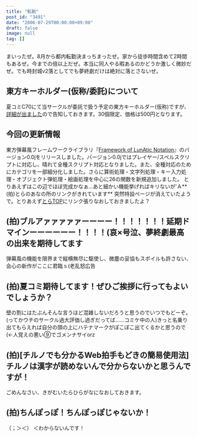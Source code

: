 ```yaml
---
title: "転勤"
post_id: "3491"
date: "2006-07-29T00:00:00+09:00"
draft: false
image: null
tag: []
---
```



まいったぜ。8月から都内転勤決まっちまったぜ。家から徒歩時間含めて2時間もあるぜ。今までの倍以上だぜ。本当に同人やる暇あるのかどうか激しく微妙だぜ。でも時封城v2落としてでも夢終劇だけは絶対に落とさないぜ。
## 東方キーホルダー(仮称/委託)について
夏コミC70にて当サークルが委託で扱う予定の東方キーホルダー(仮称)ですが、[詳細が出ました](http://hal900.gotdns.com/HAL900page/goods/goods.html)ので告知しておきます。30個限定、価格は500円となります。
## 今回の更新情報
東方弾幕風フレームワークライブラリ『[Framework of LunAtic Notation](/tag/flan)』のバージョン0.0jをリリースしました。バージョン0.0jではプレイヤー/スペルスクリプトに対応し、晴れて全種スクリプト対応となりました。また、全種対応のためにカテゴリを一部細分化しました。さらに算術処理・文字列処理・キー入力処理・オブジェクト弾処理・絵画処理を中心に26の関数を新規追加しました。 とりあえずはこの辺でほぼ完成かなぁ…あと細かい機能挙げればキリないが'Ａ**(拍)とらのあなの所のリンクがきれています** 突然特設ページが消えていたようで。とりあえず[とらTOP](http://www.toranoana.jp/)にリンク張りなおしておきましたよ？
## (拍)ブルアァァァァァーーーー！！！！！！！延期ドマインーーーーーー！！！！(哀×号泣、夢終劇最高の出来を期待してます
弾幕風の機能を限界まで縦横無尽に駆使し、微塵の妥協もスポイルも許さない、会心の新作がここに君臨ｓ(老乱怒広告
## (拍)夏コミ期待してます！ぜひご挨拶に行ってもよいでしょうか？
壁の割にはたぶんそんな言うほど混雑しないだろうと思うのでいつでもどーぞ。(ってかウチのサークル過大評価し過ぎだってば……コミケ中の人)きっと名乗り出てもらえれば自分の頭の上にハテナマークがぽこぽこ出てくるかと思うので(←人覚えの悪い⑨でゴメンナサイorz
## (拍)[チルノでも分かるWeb拍手もどきの簡易使用法]チルノは漢字が読めないんで分からないかと思うんですが！
ごめんなさい、きがむいたらひらがなになおしておきます。
## (拍)ちんぽっぽ！ちんぽっぽじゃないか！
（；＞＜） ＜わからないんです！
